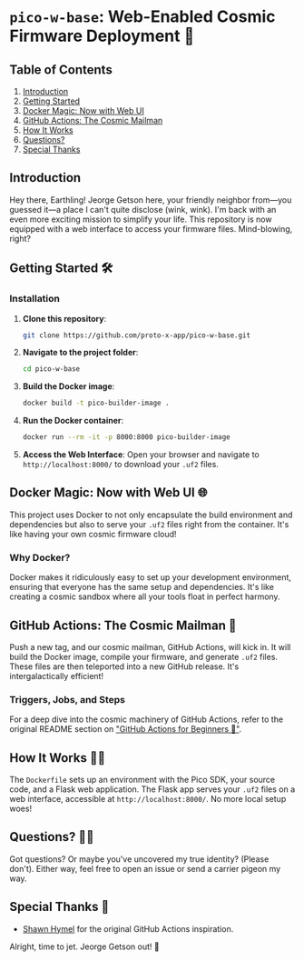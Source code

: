# `pico-w-base`: Web-Enabled Cosmic Firmware Deployment 🌌

## Table of Contents

1. [Introduction](#introduction)
2. [Getting Started](#getting-started)
3. [Docker Magic: Now with Web UI](#docker-magic-now-with-web-ui)
4. [GitHub Actions: The Cosmic Mailman](#github-actions-the-cosmic-mailman)
5. [How It Works](#how-it-works)
6. [Questions?](#questions)
7. [Special Thanks](#special-thanks)

## Introduction

Hey there, Earthling! Jeorge Getson here, your friendly neighbor from—you guessed it—a place I can't quite disclose (wink, wink). I'm back with an even more exciting mission to simplify your life. This repository is now equipped with a web interface to access your firmware files. Mind-blowing, right?

## Getting Started 🛠️

### Installation

1. **Clone this repository**:
    ```bash
    git clone https://github.com/proto-x-app/pico-w-base.git
    ```

2. **Navigate to the project folder**:
    ```bash
    cd pico-w-base
    ```

3. **Build the Docker image**:
    ```bash
    docker build -t pico-builder-image .
    ```

4. **Run the Docker container**:
    ```bash
    docker run --rm -it -p 8000:8000 pico-builder-image
    ```

5. **Access the Web Interface**: Open your browser and navigate to `http://localhost:8000/` to download your `.uf2` files.

## Docker Magic: Now with Web UI 🌐

This project uses Docker to not only encapsulate the build environment and dependencies but also to serve your `.uf2` files right from the container. It's like having your own cosmic firmware cloud!

### Why Docker?

Docker makes it ridiculously easy to set up your development environment, ensuring that everyone has the same setup and dependencies. It's like creating a cosmic sandbox where all your tools float in perfect harmony.

## GitHub Actions: The Cosmic Mailman 🌌

Push a new tag, and our cosmic mailman, GitHub Actions, will kick in. It will build the Docker image, compile your firmware, and generate `.uf2` files. These files are then teleported into a new GitHub release. It's intergalactically efficient!

### Triggers, Jobs, and Steps

For a deep dive into the cosmic machinery of GitHub Actions, refer to the original README section on ["GitHub Actions for Beginners 🌟"](https://github.com/proto-x-app/pico-w-base#github-actions-for-beginners-).

## How It Works 🧙‍♂️

The `Dockerfile` sets up an environment with the Pico SDK, your source code, and a Flask web application. The Flask app serves your `.uf2` files on a web interface, accessible at `http://localhost:8000/`. No more local setup woes!

## Questions? 🤷‍♂️

Got questions? Or maybe you've uncovered my true identity? (Please don't). Either way, feel free to open an issue or send a carrier pigeon my way.

## Special Thanks 🌟

- [Shawn Hymel](https://www.digikey.com/en/maker/projects/continuous-deployment-using-docker-and-github-actions/d9d18e19361647dbb49070ce6f96c2ea) for the original GitHub Actions inspiration.

Alright, time to jet. Jeorge Getson out! 🚀
